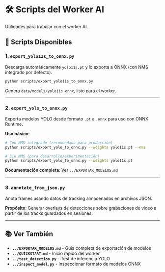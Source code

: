 # 🛠️ Scripts del Worker AI

Utilidades para trabajar con el worker AI.

## 📜 Scripts Disponibles

### 1. `export_yolo11s_to_onnx.py`

Descarga automáticamente `yolo11s.pt` y lo exporta a ONNX (con NMS integrado por defecto).

```bash
python scripts/export_yolo11s_to_onnx.py
```

Genera `data/models/yolo11s.onnx`, listo para el worker.

---

### 2. `export_yolo_to_onnx.py`

Exporta modelos YOLO desde formato `.pt` a `.onnx` para uso con ONNX Runtime.

**Uso básico**:
```bash
# Con NMS integrado (recomendado para producción)
python scripts/export_yolo_to_onnx.py --weights yolo11s.pt --nms

# Sin NMS (para desarrollo/experimentación)
python scripts/export_yolo_to_onnx.py --weights yolo11s.pt
```

**Documentación completa**: Ver `../EXPORTAR_MODELOS.md`

---

### 3. `annotate_from_json.py`

Anota frames usando datos de tracking almacenados en archivos JSON.

**Propósito**: Generar overlays de detecciones sobre grabaciones de video a partir de los tracks guardados en sesiones.

---

## 📚 Ver También

- **`../EXPORTAR_MODELOS.md`** - Guía completa de exportación de modelos
- **`../QUICKSTART.md`** - Inicio rápido del worker
- **`../test_detection.py`** - Test de inferencia YOLO
- **`../inspect_model.py`** - Inspeccionar formato de modelos ONNX
